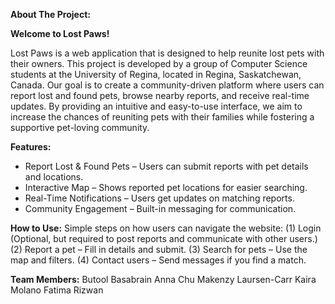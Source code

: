 **About The Project:**

**Welcome to Lost Paws!**

Lost Paws is a web application that is designed to help reunite lost pets with their owners. This project is developed by a group of Computer Science students at the University of Regina, located in Regina, Saskatchewan, Canada.
Our goal is to create a community-driven platform where users can report lost and found pets, browse nearby reports, and receive real-time updates. By providing an intuitive and easy-to-use interface, we aim to increase the chances of reuniting pets with their families while fostering a supportive pet-loving community.

**Features:**  
  - Report Lost & Found Pets – Users can submit reports with pet details and locations.
  - Interactive Map – Shows reported pet locations for easier searching.
  - Real-Time Notifications – Users get updates on matching reports.
  - Community Engagement – Built-in messaging for communication.

**How to Use:**
  Simple steps on how users can navigate the website:
    (1) Login (Optional, but required to post reports and communicate with other users.)
    (2) Report a pet – Fill in details and submit.
    (3) Search for pets – Use the map and filters.
    (4) Contact users – Send messages if you find a match.

**Team Members:** 
  Butool Basabrain
  Anna Chu
  Makenzy Laursen-Carr
  Kaira Molano
  Fatima Rizwan

